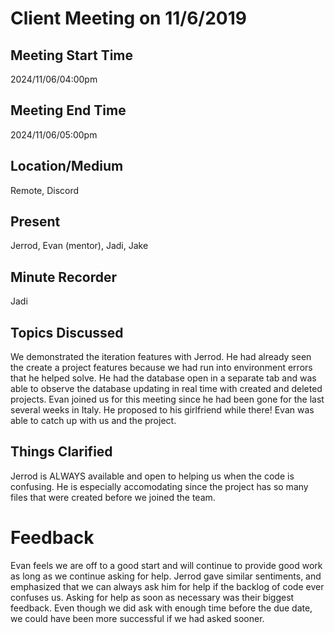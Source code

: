 # Client Meeting on 11/6/2019

## Meeting Start Time

2024/11/06/04:00pm

## Meeting End Time

2024/11/06/05:00pm

## Location/Medium

Remote, Discord

## Present

Jerrod, Evan (mentor), Jadi, Jake

## Minute Recorder

Jadi

## Topics Discussed

We demonstrated the iteration features with Jerrod. He had already seen the create a project features because we had run into environment errors that he helped solve. He had the database open in a separate tab and was able to observe the database updating in real time with created and deleted projects. Evan joined us for this meeting since he had been gone for the last several weeks in Italy. He proposed to his girlfriend while there! Evan was able to catch up with us and the project. 

## Things Clarified

Jerrod is ALWAYS available and open to helping us when the code is confusing. He is especially accomodating since the project has so many files that were created before we joined the team.

# Feedback

Evan feels we are off to a good start and will continue to provide good work as long as we continue asking for help. Jerrod gave similar sentiments, and emphasized that we can always ask him for help if the backlog of code ever confuses us. Asking for help as soon as necessary was their biggest feedback. Even though we did ask with enough time before the due date, we could have been more successful if we had asked sooner.

